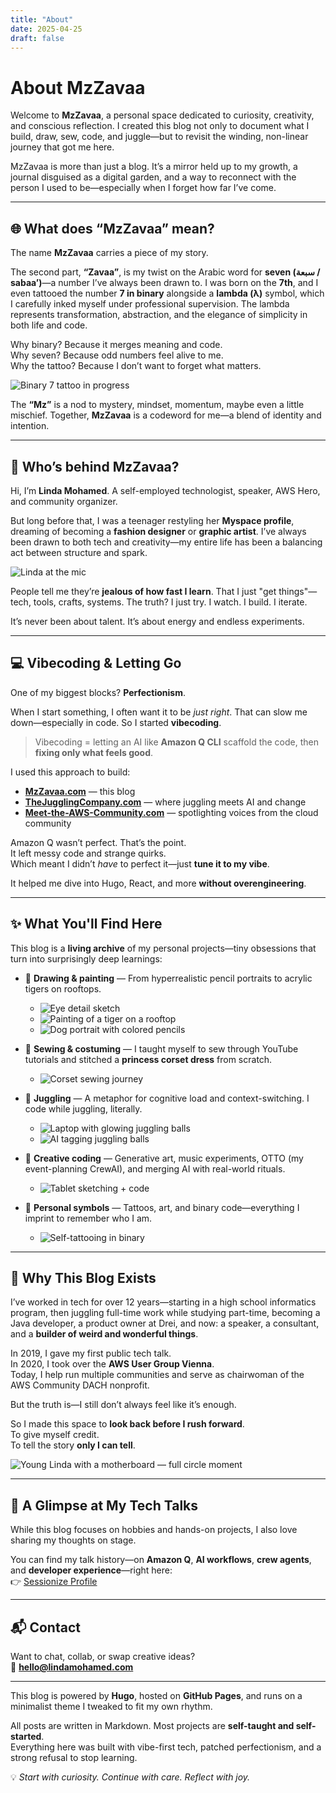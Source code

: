 ```yaml
---
title: "About"
date: 2025-04-25
draft: false
---
```


# About MzZavaa

Welcome to **MzZavaa**, a personal space dedicated to curiosity, creativity, and conscious reflection. I created this blog not only to document what I build, draw, sew, code, and juggle—but to revisit the winding, non-linear journey that got me here.

MzZavaa is more than just a blog. It’s a mirror held up to my growth, a journal disguised as a digital garden, and a way to reconnect with the person I used to be—especially when I forget how far I’ve come.

---

## 🌐 What does “MzZavaa” mean?

The name **MzZavaa** carries a piece of my story.

The second part, **“Zavaa”**, is my twist on the Arabic word for **seven (سبعة / sabaa’)**—a number I’ve always been drawn to. I was born on the **7th**, and I even tattooed the number **7 in binary** alongside a **lambda (λ)** symbol, which I carefully inked myself under professional supervision. The lambda represents transformation, abstraction, and the elegance of simplicity in both life and code.

Why binary? Because it merges meaning and code.  
Why seven? Because odd numbers feel alive to me.  
Why the tattoo? Because I don’t want to forget what matters.

![Binary 7 tattoo in progress](/images/96D52BFE-C050-441A-8EB0-8284BB6A6D42.png)

The **“Mz”** is a nod to mystery, mindset, momentum, maybe even a little mischief. Together, **MzZavaa** is a codeword for me—a blend of identity and intention.

---

## 👋 Who’s behind MzZavaa?

Hi, I’m **Linda Mohamed**. A self-employed technologist, speaker, AWS Hero, and community organizer.

But long before that, I was a teenager restyling her **Myspace profile**, dreaming of becoming a **fashion designer** or **graphic artist**. I’ve always been drawn to both tech and creativity—my entire life has been a balancing act between structure and spark.

![Linda at the mic](/images/IMG_8508.png)

People tell me they’re **jealous of how fast I learn**. That I just "get things"—tech, tools, crafts, systems. The truth? I just try. I watch. I build. I iterate.

It’s never been about talent. It’s about energy and endless experiments.

---

## 💻 Vibecoding & Letting Go

One of my biggest blocks? **Perfectionism**.

When I start something, I often want it to be *just right*. That can slow me down—especially in code. So I started **vibecoding**.

> Vibecoding = letting an AI like **Amazon Q CLI** scaffold the code, then **fixing only what feels good**.

I used this approach to build:
- [**MzZavaa.com**](https://mzzavaa.com) — this blog  
- [**TheJugglingCompany.com**](https://thejugglingcompany.com) — where juggling meets AI and change  
- [**Meet-the-AWS-Community.com**](https://www.youtube.com/@meet-the-aws-community) — spotlighting voices from the cloud community

Amazon Q wasn’t perfect. That’s the point.  
It left messy code and strange quirks.  
Which meant I didn’t *have* to perfect it—just **tune it to my vibe**.

It helped me dive into Hugo, React, and more **without overengineering**.

---

## ✨ What You'll Find Here

This blog is a **living archive** of my personal projects—tiny obsessions that turn into surprisingly deep learnings:

- 🎨 **Drawing & painting** — From hyperrealistic pencil portraits to acrylic tigers on rooftops.
  - ![Eye detail sketch](/images/F429B1FF-F00F-4967-A093-825E8DEDE064.png)
  - ![Painting of a tiger on a rooftop](/images/96D52BFE-C050-441A-8EB0-8284BB6A6D42.png)
  - ![Dog portrait with colored pencils](/images/52F86359-09F2-42AB-8372-ACDBCBBB22DD.png)

- 🧵 **Sewing & costuming** — I taught myself to sew through YouTube tutorials and stitched a **princess corset dress** from scratch.
  - ![Corset sewing journey](/images/3BD92617-E5ED-4743-9161-A1337FFB439A.png)

- 🎯 **Juggling** — A metaphor for cognitive load and context-switching. I code while juggling, literally.
  - ![Laptop with glowing juggling balls](/images/B3D4EA71-7C70-473E-B164-6438D25CADBD.png)
  - ![AI tagging juggling balls](/images/9F33DA04-58CD-4EF8-80C4-34121F45B2AA.png)

- 🧠 **Creative coding** — Generative art, music experiments, OTTO (my event-planning CrewAI), and merging AI with real-world rituals.
  - ![Tablet sketching + code](/images/ACCC095F-7A21-452B-A7A4-D1778D19D570.png)

- 💉 **Personal symbols** — Tattoos, art, and binary code—everything I imprint to remember who I am.
  - ![Self-tattooing in binary](/images/F429B1FF-F00F-4967-A093-825E8DEDE064.png)

---

## 🧩 Why This Blog Exists

I’ve worked in tech for over 12 years—starting in a high school informatics program, then juggling full-time work while studying part-time, becoming a Java developer, a product owner at Drei, and now: a speaker, a consultant, and a **builder of weird and wonderful things**.

In 2019, I gave my first public tech talk.  
In 2020, I took over the **AWS User Group Vienna**.  
Today, I help run multiple communities and serve as chairwoman of the AWS Community DACH nonprofit.

But the truth is—I still don’t always feel like it’s enough.

So I made this space to **look back before I rush forward**.  
To give myself credit.  
To tell the story **only I can tell**.

![Young Linda with a motherboard — full circle moment](/images/16B8E61F-E908-4D39-90AE-A3A617470A2A.png)

---

## 🎤 A Glimpse at My Tech Talks

While this blog focuses on hobbies and hands-on projects, I also love sharing my thoughts on stage.

You can find my talk history—on **Amazon Q**, **AI workflows**, **crew agents**, and **developer experience**—right here:  
👉 [Sessionize Profile](https://sessionize.com/linda-mohamed/)

---

## 📬 Contact

Want to chat, collab, or swap creative ideas?  
📮 **hello@lindamohamed.com**

---

This blog is powered by **Hugo**, hosted on **GitHub Pages**, and runs on a minimalist theme I tweaked to fit my own rhythm.

All posts are written in Markdown. Most projects are **self-taught and self-started**.  
Everything here was built with vibe-first tech, patched perfectionism, and a strong refusal to stop learning.

💡 _Start with curiosity. Continue with care. Reflect with joy._

